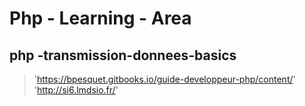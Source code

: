 # Php - Learning - Area

## php -transmission-donnees-basics

> 'https://bpesquet.gitbooks.io/guide-developpeur-php/content/'
> 'http://si6.lmdsio.fr/'
